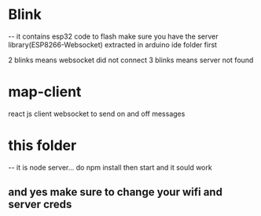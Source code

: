 # Blink
-- it contains esp32 code to flash 
make sure you have the server library(ESP8266-Websocket) extracted in arduino ide folder first

2 blinks means websocket did not connect
3 blinks means server not found 

# map-client
react js client websocket to send on and off messages

# this folder 

-- it is node server...
do npm install then start and it sould work

## and yes make sure to change your wifi and server creds